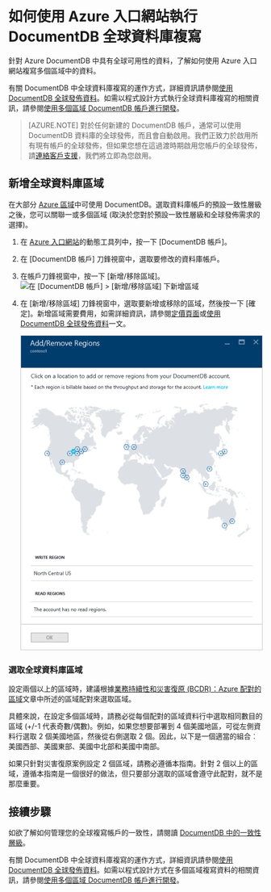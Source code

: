 <properties
	pageTitle="DocumentDB 全球資料庫複寫 | Microsoft Azure"
	description="了解如何透過 Azure 入口網站管理 DocumentDB 帳戶的全球複寫。"
	services="documentdb"
    keywords="全域資料庫, 複寫"
	documentationCenter=""
	authors="mimig1"
	manager="jhubbard"
	editor="cgronlun"/>

<tags
	ms.service="documentdb"
	ms.workload="data-services"
	ms.tgt_pltfrm="na"
	ms.devlang="na"
	ms.topic="article"
	ms.date="08/15/2016"
	ms.author="mimig"/>

# 如何使用 Azure 入口網站執行 DocumentDB 全球資料庫複寫

針對 Azure DocumentDB 中具有全球可用性的資料，了解如何使用 Azure 入口網站複寫多個區域中的資料。

有關 DocumentDB 中全球資料庫複寫的運作方式，詳細資訊請參閱[使用 DocumentDB 全球發佈資料](documentdb-distribute-data-globally.md)。如需以程式設計方式執行全球資料庫複寫的相關資訊，請參閱[使用多個區域 DocumentDB 帳戶進行開發](documentdb-developing-with-multiple-regions.md)。

> [AZURE.NOTE] 對於任何新建的 DocumentDB 帳戶，通常可以使用 DocumentDB 資料庫的全球發佈，而且會自動啟用。我們正致力於啟用所有現有帳戶的全球發佈，但如果您想在這過渡時期啟用您帳戶的全球發佈，請[連絡客戶支援](https://portal.azure.com/?#blade/Microsoft_Azure_Support/HelpAndSupportBlade)，我們將立即為您啟用。

## <a id="addregion"></a>新增全球資料庫區域

在大部分 [Azure 區域][azureregions]中可使用 DocumentDB。選取資料庫帳戶的預設一致性層級之後，您可以關聯一或多個區域 (取決於您對於預設一致性層級和全球發佈需求的選擇)。

1. 在 [Azure 入口網站](https://portal.azure.com/)的動態工具列中，按一下 [DocumentDB 帳戶]。
2. 在 [DocumentDB 帳戶] 刀鋒視窗中，選取要修改的資料庫帳戶。
3. 在帳戶刀鋒視窗中，按一下 [新增/移除區域]。![在 [DocumentDB 帳戶] > [新增/移除區域] 下新增區域][1]

5. 在 [新增/移除區域] 刀鋒視窗中，選取要新增或移除的區域，然後按一下 [確定]。新增區域需要費用，如需詳細資訊，請參閱[定價頁面](https://azure.microsoft.com/pricing/details/documentdb/)或[使用 DocumentDB 全球發佈資料](documentdb-distribute-data-globally.md)一文。

    ![按一下地圖中的區域以新增或移除它們][2]

### 選取全球資料庫區域

設定兩個以上的區域時，建議根據[業務持續性和災害復原 (BCDR)：Azure 配對的區域][bcdr]文章中所述的區域配對來選取區域。

具體來說，在設定多個區域時，請務必從每個配對的區域資料行中選取相同數目的區域 (+/-1 代表奇數/偶數)。例如，如果您想要部署到 4 個美國地區，可從左側資料行選取 2 個美國地區，然後從右側選取 2 個。因此，以下是一個適當的組合︰美國西部、美國東部、美國中北部和美國中南部。

如果只針對災害復原案例設定 2 個區域，請務必遵循本指南。針對 2 個以上的區域，遵循本指南是一個很好的做法，但只要部分選取的區域會遵守此配對，就不是那麼重要。

<!---
## <a id="selectwriteregion"></a>Select the write region

While all regions associated with your DocumentDB database account can serve reads (both, single item as well as multi-item paginated reads) and queries, only one region can actively receive the write (insert, upsert, replace, delete) requests. To set the active write region, do the following  


1. In the **DocumentDB Account** blade, select the database account to modify.
2. In the account blade, if the **All Settings** blade is not already opened, click **All Settings**.
3. In the **All Settings** blade, click **Write Region Priority**.
    ![Change the write region under DocumentDB Account > Settings > Add/Remove Regions][3]
4. Click and drag regions to order the list of regions. The first region in the list of regions is the active write region.
    ![Change the write region by reordering the region list under DocumentDB Account > Settings > Change Write Regions][4]
-->

## <a id="next"></a>接續步驟

如欲了解如何管理您的全球複寫帳戶的一致性，請閱讀 [DocumentDB 中的一致性層級](documentdb-consistency-levels.md)。

有關 DocumentDB 中全球資料庫複寫的運作方式，詳細資訊請參閱[使用 DocumentDB 全球發佈資料](documentdb-distribute-data-globally.md)。如需以程式設計方式在多個區域複寫資料的相關資訊，請參閱[使用多個區域 DocumentDB 帳戶進行開發](documentdb-developing-with-multiple-regions.md)。

<!--Image references-->
[1]: ./media/documentdb-portal-global-replication/documentdb-account-blade.png
[2]: ./media/documentdb-portal-global-replication/documentdb-add-region.png
[3]: ./media/documentdb-portal-global-replication/documentdb_change_write_region-1.png
[4]: ./media/documentdb-portal-global-replication/documentdb_change_write_region-2.png

<!--Reference style links - using these makes the source content way more readable than using inline links-->
[bcdr]: https://azure.microsoft.com/documentation/articles/best-practices-availability-paired-regions/
[consistency]: https://azure.microsoft.com/documentation/articles/documentdb-consistency-levels/
[azureregions]: https://azure.microsoft.com/zh-TW/regions/#services
[offers]: https://azure.microsoft.com/zh-TW/pricing/details/documentdb/

<!---HONumber=AcomDC_0817_2016-->